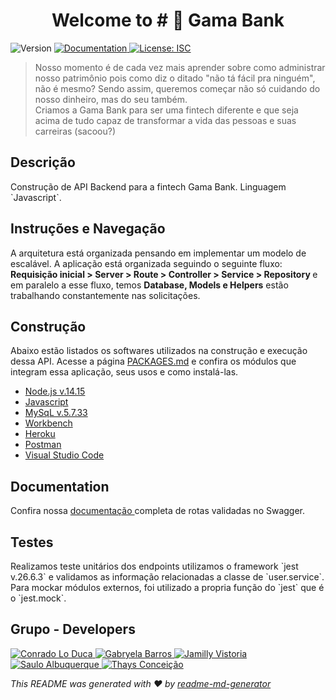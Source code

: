 <h1 align="center">Welcome to # 🏦 Gama Bank</h1>
<p>
  <img alt="Version" src="https://img.shields.io/badge/version-1.0.0-blue.svg?cacheSeconds=2592000" />
  <a href="https://github.com/GabryelaBarros/gamabank-accenture" target="_blank">
    <img alt="Documentation" src="https://img.shields.io/badge/documentation-yes-brightgreen.svg" />
  </a>
  <a href="#" target="_blank">
    <img alt="License: ISC" src="https://img.shields.io/badge/License-ISC-yellow.svg" />
  </a>
</p>

> Nosso momento é de cada vez mais aprender sobre como administrar nosso patrimônio pois como diz o ditado "não tá fácil pra ninguém", não é mesmo? Sendo assim, queremos começar não só cuidando do nosso dinheiro, mas do seu também. <br/> Criamos a Gama Bank para ser uma fintech diferente e que seja acima de tudo capaz de transformar a vida das pessoas e suas carreiras (sacoou?)

## Descrição

<p>
Construção de API Backend para a fintech Gama Bank. Linguagem `Javascript`.
</p>

## Instruções e Navegação
<p>
A arquitetura está organizada pensando em implementar um modelo de escalável. A aplicação está organizada seguindo o seguinte fluxo:<strong> Requisição inicial > Server > Route > Controller > Service > Repository </strong> e em  paralelo a esse fluxo, temos <strong>Database, Models e Helpers</strong> estão trabalhando constantemente nas solicitações. 
</p>

## Construção

<p>
Abaixo estão listados os softwares utilizados na construção e execução dessa API. Acesse a página <a href="https://github.com/GabryelaBarros/gamabank-accenture/blob/main/PACKAGES.md">PACKAGES.md</a> e confira os módulos que integram essa aplicação, seus usos e como instalá-las.
  <ul>
    <li>
      <a href="https://nodejs.org/en/" target="_blank">
        Node.js v.14.15
      </a>
    </li>
        <li>
      <a href="https://developer.mozilla.org/pt-BR/docs/Web/JavaScript" target="_blank">
        Javascript
      </a>
    </li>
    <li>
      <a href="https://dev.mysql.com/downloads/mysql/" target="_blank">
        MySqL v.5.7.33
      </a>
    </li> 
    <li>
      <a href="https://www.mysql.com/products/workbench/" target="_blanck">
      Workbench
      </a>
    </li>
    <li>
      <a href="https://www.heroku.com/home" target="_blank">
        Heroku
      </a>
    </li>
    <li>
      <a href="https://www.postman.com/" target="_blank">
        Postman
      </a>
    </li>
    <li>
      <a href="https://code.visualstudio.com/" target="_blank">
        Visual Studio Code
      </a>
    </li>
  </ul>
</p>


## Documentation
<p>
Confira nossa 
  <a href="https://gamabank-developers.herokuapp.com/documentation#/" target="_blank">documentação
  </a> 
  completa de rotas validadas no Swagger.
</p>

## Testes
<p>
Realizamos teste unitários dos endpoints utilizamos o framework `jest v.26.6.3` e validamos as informação relacionadas a classe de `user.service`. Para mockar módulos externos, foi utilizado a propria função do `jest` que é o `jest.mock`.
</p>

## Grupo - Developers

<p>
  <a href="https://github.com/cloduca" width="30px" height="30px" target="_blank">
    <img alt="Conrado Lo Duca" src="https://imgur.com/7XRzw61.png" />
  </a>
    <a href="https://github.com/GabryelaBarros" width="30px" height="30px" target="_blank">
    <img alt="Gabryela Barros" src="https://imgur.com/vy8kBrk.png" />
  </a>
    <a href="https://github.com/jamillyvictoria" width="30px" height="30px" target="_blank">
    <img alt="Jamilly Vistoria" src="https://imgur.com/CvJUOrs.png" />
  </a>
    <a href="https://github.com/SauloAnjos" width="20%" height="auto" target="_blank">
    <img alt="Saulo Albuquerque" src="https://imgur.com/eo89zHP.png" />
  </a>
    <a href="https://github.com/thaconceicao" width="30px" height="30px" target="_blank">
    <img alt="Thays Conceição" src="https://imgur.com/7TMEsSw.png" />
  </a>
</p>

_This README was generated with ❤️ by [readme-md-generator](https://github.com/kefranabg/readme-md-generator)_
